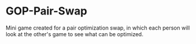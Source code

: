 # GOP-Pair-Swap
Mini game created for a pair optimization swap, in which each person will look at the other's game to see what can be optimized.
